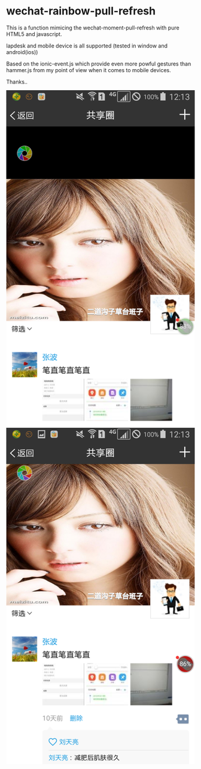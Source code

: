 # wechat-rainbow-pull-refresh

This is a function mimicing the wechat-moment-pull-refresh with pure HTML5 and javascript.

lapdesk and mobile device is all supported (tested in window and android(ios))

Based on the ionic-event.js which provide even more powful gestures than hammer.js from my point of view when it comes to mobile devices.

Thanks..

![image](https://github.com/wlw362034710/wechat-rainbow-pull-refresh/blob/master/screenShots/Screenshot_1.png)
![image](https://github.com/wlw362034710/wechat-rainbow-pull-refresh/blob/master/screenShots/Screenshot_2.png)
